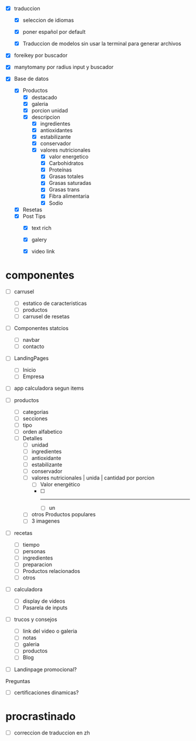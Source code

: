 - [x] traduccion
  - [x] seleccion de idiomas
  - [x] poner español por default
  - [x] Traduccion de modelos sin usar la terminal para generar archivos


- [x] foreikey por buscador
- [x] manytomany por radius input y buscador

- [x] Base de datos
  - [x] Productos
    - [x] destacado
    - [x] galeria
    - [x] porcion unidad
    - [x] descripcion
      - [x] ingredientes
      - [x] antioxidantes
      - [x] estabilizante
      - [x] conservador
      - [x] valores nutricionales
        - [x] valor energetico
        - [x] Carbohidratos
        - [x] Proteínas
        - [x] Grasas totales
        - [x] Grasas saturadas
        - [x] Grasas trans
        - [x] Fibra alimentaria
        - [x] Sodio
  - [x] Resetas
  - [x] Post Tips
    - [x] text rich
    - [x] galery
    - [x] video link



# componentes
- [ ] carrusel 
  - [ ] estatico de caracteristicas
  - [ ] productos 
  - [ ] carrusel de resetas
- [ ] Componentes statcios
  - [ ] navbar
  - [ ] contacto
- [ ] LandingPages
  - [ ] Inicio
  - [ ] Empresa
- [ ] app calculadora segun items
- [ ] productos
  - [ ] categorias
  - [ ] secciones
  - [ ] tipo
  - [ ] orden alfabetico
  - [ ] Detalles
    - [ ] unidad
    - [ ] ingredientes
    - [ ] antioxidante
    - [ ] estabilizante
    - [ ] conservador
    - [ ] valores nutricionales | unida | cantidad por porcion
      - [ ] Valor energético
      - [ ] -----
        - [ ] un
    - [ ] otros Productos populares
    - [ ] 3 imagenes
- [ ] recetas
  - [ ] tiempo
  - [ ] personas
  - [ ] ingredientes
  - [ ] preparacion
  - [ ] Productos relacionados
  - [ ] otros
- [ ] calculadora
  - [ ] display de videos
  - [ ] Pasarela de inputs
- [ ] trucos y consejos
  - [ ] link del video o galeria
  - [ ] notas
  - [ ] galeria
  - [ ] productos
  - [ ] Blog
- [ ] Landinpage promocional?


Preguntas

- [ ] certificaciones dinamicas?


# procrastinado 
- [ ] correccion de traduccion en zh